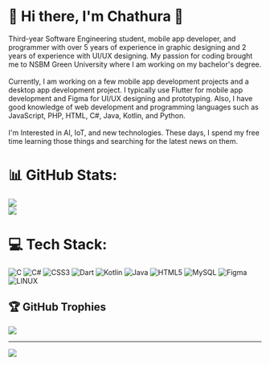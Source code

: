 
# 💫 Hi there, I'm Chathura 👋
Third-year Software Engineering student, mobile app developer, and programmer with over 5 years of experience in graphic designing and 2 years of experience with UI/UX designing. My passion for coding brought me to NSBM Green University where I am working on my bachelor's degree.<br><br>Currently, I am working on a few mobile app development projects and a desktop app development project. I typically use Flutter for mobile app development and Figma for UI/UX designing and prototyping. Also, I have good knowledge of web development and programming languages such as JavaScript, PHP, HTML, C#, Java, Kotlin, and Python.<br><br>I'm Interested in AI, IoT, and new technologies. These days, I spend my free time learning those things and searching for the latest news on them.



# 📊 GitHub Stats:
![](https://github-readme-stats.vercel.app/api?username=chathura456&theme=radical&hide_border=true&include_all_commits=true&count_private=true)<br/>
![](https://github-readme-stats.vercel.app/api/top-langs/?username=chathura456&theme=radical&hide_border=true&include_all_commits=true&count_private=true&layout=compact)

# 💻 Tech Stack:
![C](https://img.shields.io/badge/c-%2300599C.svg?style=for-the-badge&logo=c&logoColor=white) ![C#](https://img.shields.io/badge/c%23-%23239120.svg?style=for-the-badge&logo=c-sharp&logoColor=white) ![CSS3](https://img.shields.io/badge/css3-%231572B6.svg?style=for-the-badge&logo=css3&logoColor=white) ![Dart](https://img.shields.io/badge/dart-%230175C2.svg?style=for-the-badge&logo=dart&logoColor=white) ![Kotlin](https://img.shields.io/badge/kotlin-%230095D5.svg?style=for-the-badge&logo=kotlin&logoColor=white) ![Java](https://img.shields.io/badge/java-%23ED8B00.svg?style=for-the-badge&logo=java&logoColor=white) ![HTML5](https://img.shields.io/badge/html5-%23E34F26.svg?style=for-the-badge&logo=html5&logoColor=white) ![MySQL](https://img.shields.io/badge/mysql-%2300f.svg?style=for-the-badge&logo=mysql&logoColor=white) 	![Figma](https://img.shields.io/badge/figma-%23F24E1E.svg?style=for-the-badge&logo=figma&logoColor=white) ![LINUX](https://img.shields.io/badge/Linux-FCC624?style=for-the-badge&logo=linux&logoColor=black)


## 🏆 GitHub Trophies
![](https://github-profile-trophy.vercel.app/?username=chathura456&theme=radical&no-frame=false&no-bg=true&margin-w=4)

---
[![](https://visitcount.itsvg.in/api?id=chathura456&icon=0&color=0)](https://visitcount.itsvg.in)

<!-- Proudly created with GPRM ( https://gprm.itsvg.in ) -->

<!-- Proudly created with GPRM ( https://gprm.itsvg.in ) -->
